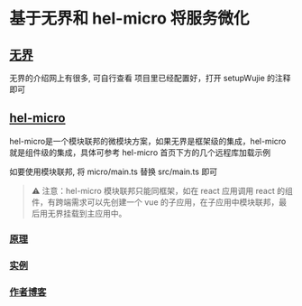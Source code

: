 # 基于无界和 hel-micro 将服务微化

## [无界](https://wujie-micro.github.io/doc/guide/start.html)

无界的介绍网上有很多, 可自行查看
项目里已经配置好，打开 setupWujie 的注释即可

## [hel-micro](https://helmicro.com/hel/)

hel-micro是一个模块联邦的微模块方案，如果无界是框架级的集成，hel-micro就是组件级的集成，具体可参考 hel-micro 首页下方的几个远程库加载示例

如要使用模块联邦, 将 micro/main.ts 替换 src/main.ts 即可

> ⚠️ 注意：hel-micro 模块联邦只能同框架，如在 react 应用调用 react 的组件，有跨端需求可以先创建一个 vue 的子应用，在子应用中模块联邦，最后用无界挂载到主应用中。

### [原理](https://juejin.cn/post/7162539136577404964)

### [实例](https://github.com/fantasticsoul/wujie-and-hel/commit/766c774a342d5edf26960dd531fae62558f181da#diff-a99f918363312acd5f12b426951691ba61caec0a1d38065d51f8deec2965881f)

### [作者博客](https://juejin.cn/user/1732486056649880/posts)
